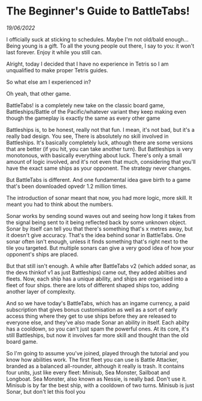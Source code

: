 # The Beginner's Guide to BattleTabs! 

*19/06/2022*

I officially suck at sticking to schedules. Maybe I'm not old/bald enough... Being young is a gift. To all the young people out there, I say to you: it won't last forever. Enjoy it while you still can. 

Alright, today I decided that I have no experience in Tetris so I am unqualified to make proper Tetris guides. 

So what else am I experienced in? 

Oh yeah, that other game. 

BattleTabs! is a completely new take on the classic board game, Battleships/Battle of the Pacific/whatever variant they keep making even though the gameplay is exactly the same as every other game 

Battleships is, to be honest, really not that fun. I mean, it's not bad, but it's a really bad design. You see, There is absolutely no skill involved in Battleships. It's basically completely luck, athough there are some versions that are better (if you hit, you can take another turn). But Battleships is very monotonous, with basically everything about luck. There's only a small amount of logic involved, and it's not even that much, considering that you'll have the exact same ships as your opponent. The strategy never changes. 

But BattleTabs is different. And one fundamental idea gave birth to a game that's been downloaded opvedr 1.2 million times. 

The introduction of sonar meant that now, you had more logic, more skill. It meant you had to think about the numbers. 

Sonar works by sending sound waves out and seeing how long it takes from the signal being sent to it being reflected back by some unknown object. Sonar by itself can tell you that there's something that's x metres away, but it doesn't give accuracy. That's the idea behind sonar in BattleTabs. One sonar often isn't enough, unless it finds something that's right next to the tile you targeted. But multiple sonars can give a very good idea of how your opponent's ships are placed. 

But that still isn't enough. A while after BattleTabs v2 (which added sonar, as the devs thinkof v1 as just Battleships) came out, they added abilties and fleets. Now, each ship has a unique ability, and ships are organised into a fleet of four ships. there are lots of different shaped ships too, adding another layer of complexity. 

And so we have today's BattleTabs, which has an ingame currency, a paid subscription that gives bonus customisation as well as a sort of early access thing where they get to use ships before they are released to everyone else, and they've also made Sonar an ability in itself. Each abilty has a cooldown, so you can't just spam the powerful ones. At its core, it's still Battleships, but now it involves far more skill and thought than the old board game. 

So I'm going to assume you've joined, played through the tutorial and you know how abilities work. The first fleet you can use is Battle Attacker, branded as a balanced all-rounder, although it really is trash. It contains four units, just like every fleet: Minisub, Sea Monster, Sailboat and Longboat. Sea Monster, also known as Nessie, is really bad. Don't use it. Minisub is by far the best ship, with a cooldown of two turns. Minisub is just Sonar, but don't let this fool you 

